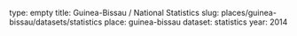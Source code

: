 type: empty
title: Guinea-Bissau / National Statistics
slug: places/guinea-bissau/datasets/statistics
place: guinea-bissau
dataset: statistics
year: 2014
